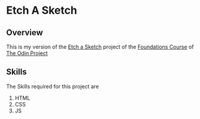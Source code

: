 # Etch A Sketch

## Overview

This is my version of the [Etch a Sketch](https://www.theodinproject.com/lessons/foundations-etch-a-sketch) project of the [Foundations Course](https://www.theodinproject.com/paths/foundations/courses/foundations) of [The Odin Project](https://www.theodinproject.com)

## Skills

The Skills required for this project are

1. HTML
2. CSS
3. JS
